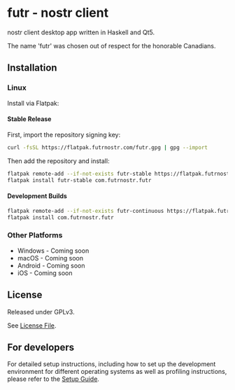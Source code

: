 # futr - nostr client

nostr client desktop app written in Haskell and Qt5.

The name 'futr' was chosen out of respect for the honorable Canadians.

## Installation

### Linux

Install via Flatpak:

#### Stable Release

First, import the repository signing key:

```bash
curl -fsSL https://flatpak.futrnostr.com/futr.gpg | gpg --import
```

Then add the repository and install:

```bash
flatpak remote-add --if-not-exists futr-stable https://flatpak.futrnostr.com/futr-stable
flatpak install futr-stable com.futrnostr.futr
```

#### Development Builds

```bash
flatpak remote-add --if-not-exists futr-continuous https://flatpak.futrnostr.com/repo-continuous
flatpak install com.futrnostr.futr
```

### Other Platforms

- Windows - Coming soon
- macOS - Coming soon
- Android - Coming soon
- iOS - Coming soon

## License

Released under GPLv3.

See [License File](LICENSE).

## For developers

For detailed setup instructions, including how to set up the development environment for different operating systems as well as profiling instructions, please refer to the [Setup Guide](docs/Setup.md).
